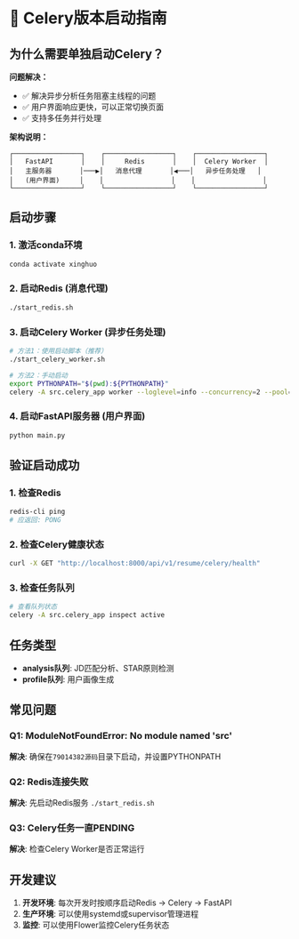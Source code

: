 # 🚀 Celery版本启动指南

## 为什么需要单独启动Celery？

**问题解决：**
- ✅ 解决异步分析任务阻塞主线程的问题
- ✅ 用户界面响应更快，可以正常切换页面
- ✅ 支持多任务并行处理

**架构说明：**
```
┌─────────────────┐    ┌─────────────────┐    ┌─────────────────┐
│   FastAPI       │    │     Redis       │    │  Celery Worker  │
│   主服务器       │───▶│   消息代理       │◀───│   异步任务处理   │
│   (用户界面)     │    │                 │    │                 │
└─────────────────┘    └─────────────────┘    └─────────────────┘
```

## 启动步骤

### 1. 激活conda环境
```bash
conda activate xinghuo
```

### 2. 启动Redis (消息代理)
```bash
./start_redis.sh
```

### 3. 启动Celery Worker (异步任务处理)
```bash
# 方法1：使用启动脚本（推荐）
./start_celery_worker.sh

# 方法2：手动启动
export PYTHONPATH="$(pwd):${PYTHONPATH}"
celery -A src.celery_app worker --loglevel=info --concurrency=2 --pool=solo
```

### 4. 启动FastAPI服务器 (用户界面)
```bash
python main.py
```

## 验证启动成功

### 1. 检查Redis
```bash
redis-cli ping
# 应返回: PONG
```

### 2. 检查Celery健康状态
```bash
curl -X GET "http://localhost:8000/api/v1/resume/celery/health"
```

### 3. 检查任务队列
```bash
# 查看队列状态
celery -A src.celery_app inspect active
```

## 任务类型

- **analysis队列**: JD匹配分析、STAR原则检测
- **profile队列**: 用户画像生成

## 常见问题

### Q1: ModuleNotFoundError: No module named 'src'
**解决**: 确保在`79014382源码`目录下启动，并设置PYTHONPATH

### Q2: Redis连接失败
**解决**: 先启动Redis服务 `./start_redis.sh`

### Q3: Celery任务一直PENDING
**解决**: 检查Celery Worker是否正常运行

## 开发建议

1. **开发环境**: 每次开发时按顺序启动Redis → Celery → FastAPI
2. **生产环境**: 可以使用systemd或supervisor管理进程
3. **监控**: 可以使用Flower监控Celery任务状态
